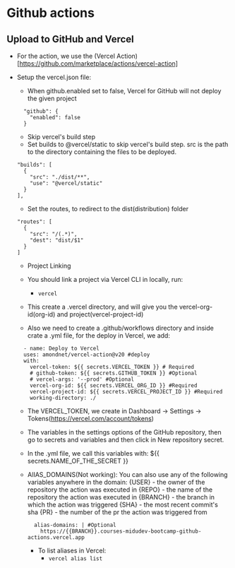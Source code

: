 # Github actions

## Upload to GitHub and Vercel
- For the action, we use the (Vercel Action)[https://github.com/marketplace/actions/vercel-action]
- Setup the vercel.json file:
  - When github.enabled set to false, Vercel for GitHub will not deploy the given project
  ~~~
    "github": {
      "enabled": false
    }
  ~~~

  - Skip vercel's build step
  - Set builds to @vercel/static to skip vercel's build step. src is the path to the directory containing the files to be deployed.
  ~~~
  "builds": [
    {
      "src": "./dist/**",
      "use": "@vercel/static"
    }
  ],
  ~~~
  - Set the routes, to redirect to the dist(distribution) folder
  ~~~
  "routes": [
    {
      "src": "/(.*)",
      "dest": "dist/$1"
    }
  ]
  ~~~

  - Project Linking
  - You should link a project via Vercel CLI in locally, run:
    - `vercel`

  - This create a .vercel directory, and will give you the vercel-org-id(org-id) and project(vercel-project-id)

  - Also we need to create a .github/workflows directory and inside crate a .yml file, for the deploy in Vercel, we add:
  ~~~
    - name: Deploy to Vercel
    uses: amondnet/vercel-action@v20 #deploy
    with:
      vercel-token: ${{ secrets.VERCEL_TOKEN }} # Required
      # github-token: ${{ secrets.GITHUB_TOKEN }} #Optional
      # vercel-args: '--prod' #Optional
      vercel-org-id: ${{ secrets.VERCEL_ORG_ID }} #Required
      vercel-project-id: ${{ secrets.VERCEL_PROJECT_ID }} #Required
      working-directory: ./
  ~~~
  - The VERCEL_TOKEN, we create in Dashboard -> Settings -> Tokens(https://vercel.com/account/tokens)
  - The variables in the settings options of the GitHub repository, then go to secrets and variables and then click in
  New repository secret.
  - In the .yml file, we call this variables with: ${{ secrets.NAME_OF_THE_SECRET }}

  - AlIAS_DOMAINS(Not working):
  You can also use any of the following variables anywhere in the domain:
    {USER} - the owner of the repository the action was executed in
    {REPO} - the name of the repository the action was executed in
    {BRANCH} - the branch in which the action was triggered
    {SHA} - the most recent commit's sha
    {PR} - the number of the pr the action was triggered from

    ~~~
      alias-domains: | #Optional
        https://{{BRANCH}}.courses-midudev-bootcamp-github-actions.vercel.app
    ~~~

    - To list aliases in Vercel:
      - `vercel alias list`